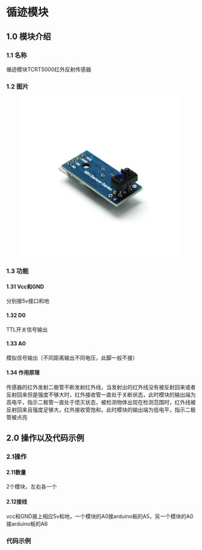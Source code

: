 # 循迹模块

## 1.0 模块介绍

### 1.1 名称

循迹模块TCRT5000红外反射传感器

### 1.2 图片

<figure><img src="../.gitbook/assets/循迹模块.jpg" alt=""><figcaption></figcaption></figure>

### 1.3 功能

#### 1.31 Vcc和GND

分别接5v接口和地

#### 1.32 D0

TTL开关信号输出

#### 1.33 A0

模拟信号输出（不同距离输出不同电压，此脚一般不接）

#### 1.34 作用原理

传感器的红外发射二极管不断发射红外线，当发射出的红外线没有被反射回来或者反射回来但是强度不够大时，红外接收管一直处于关断状态，此时模块的输出端为高电平，指示二极管一直处于熄灭状态，被检测物体出现在检测范围时，红外线被反射回来且强度足够大，红外接收管饱和，此时模块的输出端为低电平，指示二极管被点亮

## 2.0 操作以及代码示例

### 2.1操作

#### 2.11数量

2个模块，左右各一个

#### 2.12接线

vcc和GND接上相应5v和地，一个模块的A0接arduino板的A5，另一个模块的A0接arduino板的A6

### 代码示例

